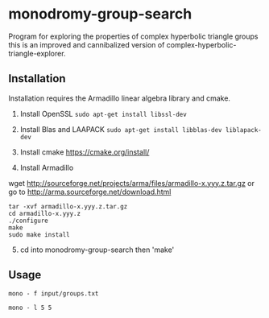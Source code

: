 # monodromy-group-search

Program for exploring the properties of complex hyperbolic triangle groups this is an improved and
cannibalized version of complex-hyperbolic-triangle-explorer.

## Installation
Installation requires the Armadillo linear algebra library and cmake. 

1. Install OpenSSL `sudo apt-get install libssl-dev`

2. Install Blas and LAAPACK `sudo apt-get install libblas-dev liblapack-dev`

2. Install cmake https://cmake.org/install/

3. Install Armadillo

wget http://sourceforge.net/projects/arma/files/armadillo-x.yyy.z.tar.gz
or go to http://arma.sourceforge.net/download.html
```
tar -xvf armadillo-x.yyy.z.tar.gz
cd armadillo-x.yyy.z
./configure
make
sudo make install
```

5. cd into monodromy-group-search then 'make'

## Usage

`mono - f input/groups.txt`

`mono - l 5 5`
